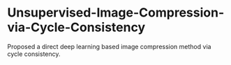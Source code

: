 # Unsupervised-Image-Compression-via-Cycle-Consistency
Proposed a direct deep learning based image compression method via cycle consistency.
